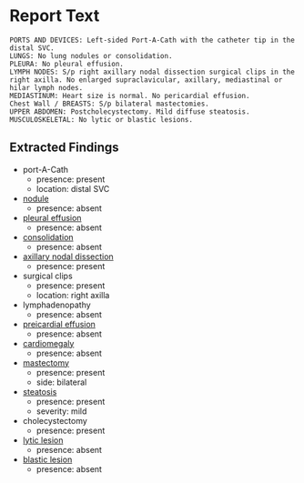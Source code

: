 # Report Text

```text
PORTS AND DEVICES: Left-sided Port-A-Cath with the catheter tip in the distal SVC.
LUNGS: No lung nodules or consolidation.
PLEURA: No pleural effusion.
LYMPH NODES: S/p right axillary nodal dissection surgical clips in the right axilla. No enlarged supraclavicular, axillary, mediastinal or hilar lymph nodes.
MEDIASTINUM: Heart size is normal. No pericardial effusion.
Chest Wall / BREASTS: S/p bilateral mastectomies.
UPPER ABDOMEN: Postcholecystectomy. Mild diffuse steatosis.
MUSCULOSKELETAL: No lytic or blastic lesions.
```

## Extracted Findings

- port-A-Cath
  - presence: present
  - location: distal SVC
- [nodule](../../definitions/hood/pulmonary-nodule.md)
  - presence: absent
- [pleural effusion](../../definitions/hood/pleural-effusion.md)
  - presence: absent
- [consolidation](../../definitions/smartreporting/consolidation.txt)
  - presence: absent
- [axillary nodal dissection](../../definitions/hood/axillary-nodal-dissection.md)
  - presence: present
- surgical clips
  - presence: present
  - location: right axilla
- lymphadenopathy
  - presence: absent
- [preicardial effusion](../../definitions/hood/pericardial-effusion.md)
  - presence: absent
- [cardiomegaly](../../definitions/upmedic/Cardiomegaly.cde.md)
  - presence: absent
- [mastectomy](../../definitions/hood/mastectomy.md)
  - presence: present
  - side: bilateral
- [steatosis](../../definitions/hood/hepatic-steatosis.md)
  - presence: present
  - severity: mild
- cholecystectomy
  - presence: present
- [lytic lesion](../../definitions/hood/lytic-lesion.md)
  - presence: absent
- [blastic lesion](../../definitions/locations/bone_lesions_locations.txt)
  - presence: absent
